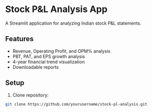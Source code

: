 # Stock P&L Analysis App

A Streamlit application for analyzing Indian stock P&L statements.

## Features
- Revenue, Operating Profit, and OPM% analysis
- PBT, PAT, and EPS growth analysis
- 4-year financial trend visualization
- Downloadable reports

## Setup
1. Clone repository:
```bash
git clone https://github.com/yourusername/stock-pl-analysis.git

